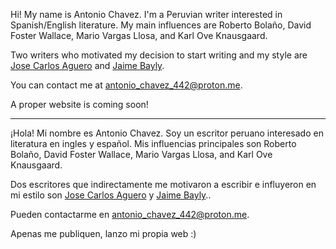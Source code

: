 Hi! My name is Antonio Chavez. I'm a Peruvian writer interested in Spanish/English literature. My main influences are Roberto Bolaño, David Foster Wallace, 
Mario Vargas Llosa, and Karl Ove Knausgaard. 

Two writers who motivated my decision to start writing and my style are [Jose Carlos Aguero](https://www.dukeupress.edu/the-surrendered) and [Jaime Bayly](https://en.wikipedia.org/wiki/Jaime_Bayly#Early_life).

You can contact me at [antonio_chavez_442@proton.me](mailto:antonio_chavez_442@proton.me).

A proper website is coming soon!

---

¡Hola! Mi nombre es Antonio Chavez. Soy un escritor peruano interesado en literatura en ingles y español. Mis influencias principales son Roberto Bolaño, David Foster Wallace, 
Mario Vargas Llosa, and Karl Ove Knausgaard. 

Dos escritores que indirectamente me motivaron a escribir e influyeron en mi estilo son [Jose Carlos Aguero](https://www.dukeupress.edu/the-surrendered) y [Jaime Bayly](https://en.wikipedia.org/wiki/Jaime_Bayly#Early_life)..

Pueden contactarme en [antonio_chavez_442@proton.me](mailto:antonio_chavez_442@proton.me).

Apenas me publiquen, lanzo mi propia web :)
